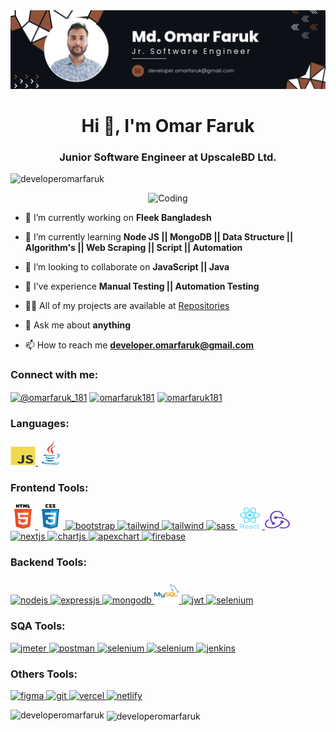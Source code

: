 
<div align="center"> <img src="https://github.com/DeveloperOmarFaruk/DeveloperOmarFaruk/blob/main/Jr.SoftEngBannerUpdated.png?raw=true" alt="developeromarfaruk" /> </div>
<h1 align="center">Hi 👋, I'm Omar Faruk</h1>
<h3 align="center">Junior Software Engineer at UpscaleBD Ltd.</h3>

<p align="left"> <img src="https://komarev.com/ghpvc/?username=developeromarfaruk&label=Profile%20views&color=0e75b6&style=flat" alt="developeromarfaruk" /> </p>


<p align="center"> <img  alt="Coding" width="1200" src="https://as2.ftcdn.net/v2/jpg/05/39/88/85/1000_F_539888570_Ulna4F8TWGuP0TNmcs5GJNk9jxxnMzYU.jpg"/> 

</p>





- 🔭 I’m currently working on **Fleek Bangladesh**
  
- 🌱 I’m currently learning **Node JS || MongoDB || Data Structure || Algorithm's || Web Scraping || Script || Automation**

- 👯 I’m looking to collaborate on **JavaScript || Java**
  
- 🌱 I’ve experience **Manual Testing || Automation Testing**

- 👨‍💻 All of my projects are available at [Repositories](https://github.com/DeveloperOmarFaruk?tab=repositories)

- 💬 Ask me about **anything**

- 📫 How to reach me **developer.omarfaruk@gmail.com**

<h3 align="left">Connect with me:</h3>
<p align="left">
<a href="https://twitter.com/@omarfaruk_181" target="blank"><img align="center" src="https://raw.githubusercontent.com/rahuldkjain/github-profile-readme-generator/master/src/images/icons/Social/twitter.svg" alt="@omarfaruk_181" height="30" width="35" /></a>
<a href="https://linkedin.com/in/omarfaruk181" target="blank"><img align="center" src="https://raw.githubusercontent.com/rahuldkjain/github-profile-readme-generator/master/src/images/icons/Social/linked-in-alt.svg" alt="omarfaruk181" height="30" width="35" /></a>
<a href="https://instagram.com/omarfaruk181" target="blank"><img align="center" src="https://raw.githubusercontent.com/rahuldkjain/github-profile-readme-generator/master/src/images/icons/Social/instagram.svg" alt="omarfaruk181" height="30" width="35" /></a>
</p>

<h3 align="left">Languages:</h3>

<p align="left">
 <a href="https://developer.mozilla.org/en-US/docs/Web/JavaScript" target="_blank" rel="noreferrer"> <img src="https://raw.githubusercontent.com/devicons/devicon/master/icons/javascript/javascript-original.svg" alt="javascript" width="40" height="30"/> </a>
 <a href="https://www.java.com" target="_blank" rel="noreferrer"> <img src="https://raw.githubusercontent.com/devicons/devicon/master/icons/java/java-original.svg" alt="java" width="40" height="40"/> </a> 
 </p>





<h3 align="left">Frontend Tools:</h3>
<p align="left">
  <a href="https://www.w3.org/html/" target="_blank" rel="noreferrer"> <img src="https://raw.githubusercontent.com/devicons/devicon/master/icons/html5/html5-original-wordmark.svg" alt="html5" width="40" height="40"/> </a> 
<a href="https://www.w3schools.com/css/" target="_blank" rel="noreferrer"> <img src="https://raw.githubusercontent.com/devicons/devicon/master/icons/css3/css3-original-wordmark.svg" alt="css3" width="40" height="40"/> </a> 
  <a href="https://getbootstrap.com" target="_blank" rel="noreferrer"> <img src="https://icons.getbootstrap.com/assets/img/icons-hero.png" alt="bootstrap" width="40" height="35"/> </a> 
<a href="https://tailwindcss.com/" target="_blank" rel="noreferrer"> <img src="https://www.vectorlogo.zone/logos/tailwindcss/tailwindcss-icon.svg" alt="tailwind" width="40" height="40"/> </a> 
<a href="https://mui.com/" target="_blank" rel="noreferrer"> <img src="https://v4.material-ui.com/static/logo.png" alt="tailwind" width="40" height="40"/> </a> 
<a href="https://daisyui.com/" target="_blank" rel="noreferrer"> <img src="https://res.cloudinary.com/hl8zoliad/image/fetch/f_auto/https%3A%2F%2Fraw.githubusercontent.com%2Fsaadeghi%2Fdaisyui%2Fmaster%2Fsrc%2Fdocs%2Fstatic%2Fimages%2Fdaisyui-logo%2Ffavicon-192.png" alt="sass" width="40" height="40"/> </a> 
 <a href="https://reactjs.org" target="_blank" rel="noreferrer"> <img src="https://raw.githubusercontent.com/devicons/devicon/master/icons/react/react-original-wordmark.svg" alt="react" width="40" height="35"/> </a> 
<a href="https://redux.js.org" target="_blank" rel="noreferrer"> <img src="https://raw.githubusercontent.com/devicons/devicon/master/icons/redux/redux-original.svg" alt="redux" width="40" height="30"/> </a> 
<a href="https://nextjs.org" target="_blank" rel="noreferrer"> <img src="https://miro.medium.com/v2/resize:fit:983/1*W0fC854FAMD1EP60bnl2lg.png" alt="nextjs" width="30" height="30"/> </a> 
<a href="https://www.chartjs.org" target="_blank" rel="noreferrer"> <img src="https://www.chartjs.org/media/logo-title.svg" alt="chartjs" width="40" height="40"/> </a>
 <a href="https://apexcharts.com" target="_blank" rel="noreferrer"> <img src="https://assets.codepen.io/1750909/internal/avatars/users/default.png?fit=crop&format=auto&height=256&version=1532167144&width=256" alt="apexchart" width="40" height="40"/> </a>
  <a href="https://firebase.google.com/" target="_blank" rel="noreferrer"> <img src="https://firebase.google.com/static/images/brand-guidelines/logo-logomark.png" alt="firebase" width="40" height="40"/> </a>
</p>

<h3 align="left">Backend Tools:</h3>
<p align="left">
 <a href="https://nodejs.org/en" target="_blank" rel="noreferrer"> <img src="https://encrypted-tbn0.gstatic.com/images?q=tbn:ANd9GcTlFODKbqBRmXGuaOw1mqeUC1huENWvZwBzcg&s" alt="nodejs" width="40" height="30"/> </a> 
 <a href="https://expressjs.com/" target="_blank" rel="noreferrer"> <img src="https://mvpdevelopmentteam.com/wp-content/uploads/2024/02/vector-2-3.png" alt="expressjs" width="40" height="30"/> </a> 
 <a href="https://www.mongodb.com/" target="_blank" rel="noreferrer"> <img src="https://asset.brandfetch.io/ideyyfT0Lp/idhHZwYUWa.png" alt="mongodb" width="40" height="30"/> </a> 
<a href="https://www.mysql.com/" target="_blank" rel="noreferrer"> <img src="https://raw.githubusercontent.com/devicons/devicon/master/icons/mysql/mysql-original-wordmark.svg" alt="mysql" width="40" height="40"/> </a> 
 <a href="https://jwt.io/" target="_blank" rel="noreferrer"> <img src="https://seeklogo.com/images/J/json-web-tokens-jwt-io-logo-C003DEC47A-seeklogo.com.png" alt="jwt" width="40" height="30"/> </a> 
<a href="https://www.apachefriends.org/" target="_blank" rel="noreferrer"> <img src="https://cdn2.iconfinder.com/data/icons/pack1-baco-flurry-icons-style/512/XAMPP.png" alt="selenium" width="40" height="35"/> </a> 
</p>


<h3 align="left">SQA Tools:</h3>
<p><a href="https://jmeter.apache.org/" target="_blank" rel="noreferrer"> <img src="https://upload.wikimedia.org/wikipedia/commons/thumb/7/7e/Apache_Feather_Logo.svg/1200px-Apache_Feather_Logo.svg.png" alt="jmeter" width="40" height="35"/> </a> 
<a href="https://postman.com" target="_blank" rel="noreferrer"> <img src="https://www.vectorlogo.zone/logos/getpostman/getpostman-icon.svg" alt="postman" width="40" height="37"/> </a>  
<a href="https://www.selenium.dev" target="_blank" rel="noreferrer"> <img src="https://raw.githubusercontent.com/detain/svg-logos/780f25886640cef088af994181646db2f6b1a3f8/svg/selenium-logo.svg" alt="selenium" width="40" height="35"/> </a> 
<a href="https://appium.io/docs/en/2.1/" target="_blank" rel="noreferrer"> <img src="https://static-00.iconduck.com/assets.00/appium-icon-511x512-rm65wi9n.png" alt="selenium" width="40" height="35"/> </a> 
<a href="https://www.jenkins.io" target="_blank" rel="noreferrer"> <img src="https://www.vectorlogo.zone/logos/jenkins/jenkins-icon.svg" alt="jenkins" width="40" height="40"/> </a> </p>

<h3 align="left">Others Tools:</h3>

<p align="left">
 
<a href="https://www.figma.com/" target="_blank" rel="noreferrer"> <img src="https://www.vectorlogo.zone/logos/figma/figma-icon.svg" alt="figma" width="40" height="30"/> </a> 
<a href="https://git-scm.com/" target="_blank" rel="noreferrer"> <img src="https://www.vectorlogo.zone/logos/git-scm/git-scm-icon.svg" alt="git" width="40" height="30"/> </a> 
<a href="https://vercel.com/" target="_blank" rel="noreferrer"> <img src="https://asset.brandfetch.io/idBNXhKpAC/idQrTlghEy.png" alt="vercel" width="40" height="30"/> </a> 
<a href="https://www.netlify.com/" target="_blank" rel="noreferrer"> <img src="https://d2ooyrflu7lhqd.cloudfront.net/Netlify_728eb56ecf.jpeg" alt="netlify" width="40" height="30"/> </a> 
</p>

<p><img align="left" src="https://github-readme-stats.vercel.app/api/top-langs?username=developeromarfaruk&show_icons=true&theme=radical&title_color=bd0078&text_color=0090c3&locale=en&layout=compact" alt="developeromarfaruk" /></p>

<p>&nbsp;<img align="center" src="https://github-readme-stats.vercel.app/api?username=developeromarfaruk&show_icons=true&theme=radical&title_color=bd0078&text_color=0091c2&locale=en" alt="developeromarfaruk" /></p>
 

